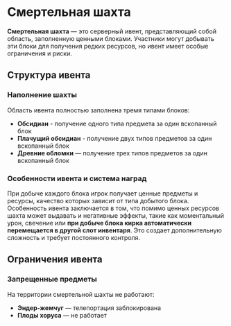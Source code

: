 # Смертельная шахта

**Смертельная шахта** — это серверный ивент, представляющий собой область, заполненную ценными блоками. Участники могут добывать эти блоки для получения редких ресурсов, но ивент имеет особые ограничения и риски.

## Структура ивента

### Наполнение шахты
Область ивента полностью заполнена тремя типами блоков:
- **Обсидиан** - получение одного типа предмета за один вскопанный блок
- **Плачущий обсидиан** - получение двух типов предметов за один вскопанный блок
- **Древние обломки** — получение трех типов предметов за один вскопанный блок

### Особенности ивента и система наград
При добыче каждого блока игрок получает ценные предметы и ресурсы, качество которых зависит от типа добытого блока. Особенность ивента заключается в том, что помимо ценных ресурсов шахта может выдавать и негативные эффекты, такие как моментальный урон, свечение или **при добыче блока кирка автоматически перемещается в другой слот инвентаря**. Это создает дополнительную сложность и требует постоянного контроля.

## Ограничения ивента

### Запрещенные предметы
На территории смертельной шахты не работают:
- **Эндер-жемчуг** — телепортация заблокирована
- **Плоды хоруса** — не работает
